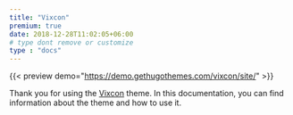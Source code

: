 ```yaml
---
title: "Vixcon"
premium: true
date: 2018-12-28T11:02:05+06:00 
# type dont remove or customize
type : "docs"
---
```


{{< preview demo="https://demo.gethugothemes.com/vixcon/site/" >}}

Thank you for using the [Vixcon](https://gethugothemes.com/themes/vixcon-hugo/) theme. In this documentation, you can find information about the theme and how to use it.
